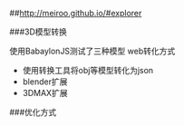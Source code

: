 ##http://meiroo.github.io/#explorer

###3D模型转换

使用BabaylonJS测试了三种模型 web转化方式
 * 使用转换工具将obj等模型转化为json
 * blender扩展
 * 3DMAX扩展
 
###优化方式
